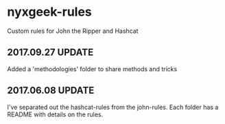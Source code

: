 # nyxgeek-rules
Custom rules for John the Ripper and Hashcat

2017.09.27 UPDATE
------------------------------------
Added a 'methodologies' folder to share methods and tricks


2017.06.08 UPDATE
------------------------------------
I've separated out the hashcat-rules from the john-rules.  Each folder has a README with details on the rules.
